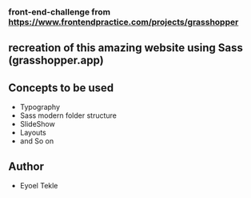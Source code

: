 ### front-end-challenge from https://www.frontendpractice.com/projects/grasshopper
## recreation of this amazing website using Sass (grasshopper.app)
## Concepts to be used
- Typography
- Sass modern folder structure
- SlideShow 
- Layouts
- and So on

## Author
  - Eyoel Tekle
